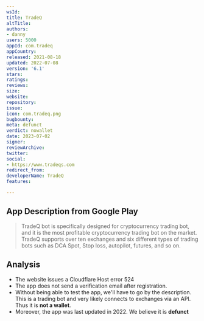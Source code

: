 ```yaml
---
wsId:
title: TradeQ
altTitle:
authors:
- danny
users: 5000
appId: com.tradeq
appCountry:
released: 2021-08-18
updated: 2022-07-08
version: '6.1'
stars:
ratings:
reviews:
size:
website:
repository:
issue:
icon: com.tradeq.png
bugbounty:
meta: defunct
verdict: nowallet
date: 2023-07-02
signer:
reviewArchive:
twitter:
social:
- https://www.tradeqs.com
redirect_from:
developerName: TradeQ
features:

---
```


## App Description from Google Play

> TradeQ bot is specifically designed for cryptocurrency trading bot, and it is the most profitable cryptocurrency trading bot on the market. TradeQ supports over ten exchanges and six different types of trading bots such as DCA Spot, Stop loss, autopilot, futures, and so on.

## Analysis

- The website issues a Cloudflare Host error 524
- The app does not send a verification email after registration.
- Without being able to test the app, we'll have to go by the description. This is a trading bot and very likely connects to exchanges via an API. Thus it is **not a wallet**.
- Moreover, the app was last updated in 2022. We believe it is **defunct**

